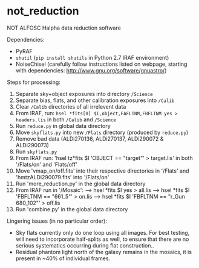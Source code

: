 # not_reduction
NOT ALFOSC Halpha data reduction software

Dependencies:

- PyRAF
- `shutil` (`pip install shutils` in Python 2.7 IRAF environment)
- NoiseChisel (carefully follow instructions listed on webpage, starting with dependencies: http://www.gnu.org/software/gnuastro/)

Steps for processing:

1. Separate sky+object exposures into directory `/Science`
2. Separate bias, flats, and other calibration exposures into `/Calib`
3. Clear `/Calib` directories of all irrelevent data
4. From IRAF, run: `hsel *fits[0] $I,object,FAFLTNM,FBFLTNM yes > headers.lis` in both `/Calib` and `/Science`
5. Run `reduce.py` in global data directory
6. Move `skyflats.py` into new `/Flats` directory (produced by `reduce.py`)
7. Remove bad data (ALDi270136, ALDi270137, ALDi290072 & ALDi290073)
8. Run `skyflats.py`
9. From IRAF run: 'hsel tz*fits $I 'OBJECT == "target"' > target.lis' in both '/Flats/on' and 'Flats/off'
10. Move 'vmap_on/off.fits' into their respective directories in '/Flats' and 'hmtzALDi290079.fits' into '/Flats/on'
11. Run 'more_reduction.py' in the global data directory
12. From IRAF run in '/Mosaic':
    --> hsel *fits $I yes > all.lis
    --> hsel *fits $I 'FBFLTNM == "661_5"' > on.lis
    --> hsel *fits $I 'FBFLTNM == "r_Gun 680_102"' > off.lis
13. Run 'combine.py' in the global data directory


Lingering issues (in no particular order):

- Sky flats currently only do one loop using all images.  For best testing, will need to incorporate half-splits as well, to ensure that there are no serious systematics occurring during flat construction..
- Residual phantom light north of the galaxy remains in the mosaics, it is present in ~40% of individual frames.

    
